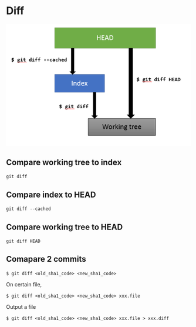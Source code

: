 # Diff

![](../assets/010.png)

## Compare working tree to index

```
git diff
```
  
## Compare index to HEAD  

```
git diff --cached
```

## Compare working tree to HEAD

```
git diff HEAD
```


## Comapare 2 commits

```
$ git diff <old_sha1_code> <new_sha1_code>
```

On certain file,
```
$ git diff <old_sha1_code> <new_sha1_code> xxx.file
```

Output a file
```
$ git diff <old_sha1_code> <new_sha1_code> xxx.file > xxx.diff
```
